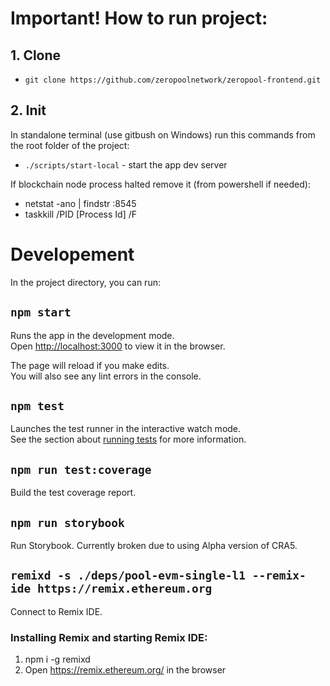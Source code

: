# Important! How to run project:

## 1. Clone
- `git clone https://github.com/zeropoolnetwork/zeropool-frontend.git`

## 2. Init
In standalone terminal (use gitbush on Windows) run this commands from the root folder of the project:
- `./scripts/start-local` - start the app dev server

If blockchain node process halted remove it (from powershell if needed):

- netstat -ano | findstr :8545
- taskkill /PID [Process Id] /F 

# Developement 

In the project directory, you can run:

## `npm start`

Runs the app in the development mode.<br />
Open [http://localhost:3000](http://localhost:3000) to view it in the browser.

The page will reload if you make edits.<br />
You will also see any lint errors in the console.

## `npm test`

Launches the test runner in the interactive watch mode.<br />
See the section about [running tests](https://facebook.github.io/create-react-app/docs/running-tests) for more information.<br />

## `npm run test:coverage`

Build the test coverage report.

## `npm run storybook`

Run Storybook. Currently broken due to using Alpha version of CRA5.

## `remixd -s ./deps/pool-evm-single-l1 --remix-ide https://remix.ethereum.org`

Connect to Remix IDE.

### Installing Remix and starting Remix IDE:

1) npm i -g remixd
2) Open https://remix.ethereum.org/ in the browser
